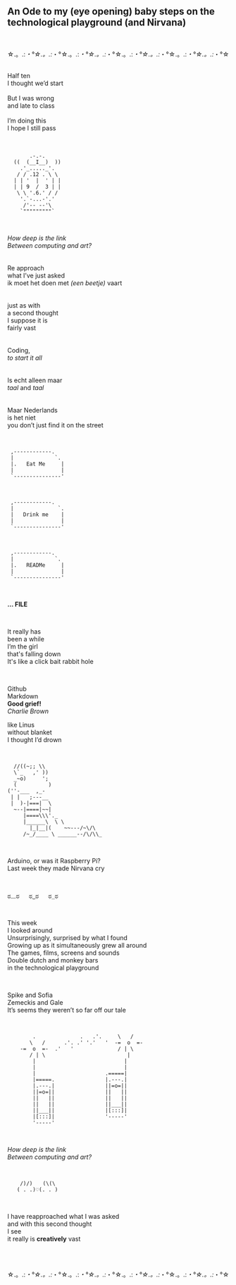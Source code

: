 ## An Ode to my (eye opening) baby steps on the technological playground (and Nirvana)

<br>
 
   ☆.。.:*・°☆.。.:*・°☆.。.:*・°☆.。.:*・°☆.。.:*・°☆.。.:*・°☆.。.:*・°☆.。.:*・°☆


<br>
Half ten <br>   
I thought we’d start  <br>

 <br>    
But I was wrong <br>  
and late to class  <br>
  
  <br>
I’m doing this   <br>
I hope I still pass 
<br>
<br>
 <br>
 
           .-.-.
      ((  (__I__)  ))
        .'_....._'.
       / / .12 . \ \
      | | '  |  ' | |
      | | 9  /  3 | |
       \ \ '.6.' / /
        '.`-...-'.'
         /'-- --'\
        `"""""""""`  
<br>

*How deep is the link*  <br>
*Between computing and art?*  <br>
<br>
<br>
Re approach   <br>
what I’ve just asked  <br>
ik moet het doen met *(een beetje)* vaart  <br>
<br>
<br>
just as with  <br> 
a second thought   <br>
I suppose it is <br>
fairly vast  <br>
<br>
<br>
Coding,  <br>
*to start it all*  <br>
<br>
<br>
Is echt alleen maar  <br>
*taal* and *taal*  <br>
<br>
<br>
Maar Nederlands <br>
is het niet  <br>
you don’t just find it on the street  <br>

 <br>

     ,------------.                
     |             `.           
     |.   Eat Me     |     
     |               |   
     `---------------'
     
<br>     

     ,------------.                
     |              `.           
     |   Drink me    |     
     |               |   
     `---------------'

<br>

     ,------------.                
     |             `.           
     |.   READMe     |     
     |               |   
     `---------------'

<br>

**... FILE**  

 <br>

It really has <br>
been a while  <br>
I’m the girl <br>
that's falling down  <br>
It's like a click bait rabbit hole  

 <br>

Github   
Markdown   
**Good grief!**  
*Charlie Brown*  


like Linus   
without blanket  
I thought I’d drown  

 <br>

      //((~;; \\
      \`_   ,' ))  
      _~o)     ';
      (          )  
    (''-___  ,_- 
     | |   ;---__
     |  )-|===|  \
      ~--|====|~~| 
         |====\\\'._
         |______\  \ \
           |_|__|(    ~~---/~\/\ 
         /~_/____ \ ______--/\/\\_  
         

<br>

Arduino, or was it Raspberry Pi?  
Last week they made Nirvana cry  

<br>

    ಥ﹏ಥ   ಥ‿ಥ   ಥ_ಥ
 
<br>

This week   
I looked around   
Unsurprisingly, surprised by what I found  
Growing up as it simultaneously grew all around  
The games, films, screens and sounds    
Double dutch and monkey bars  
in the technological playground  

<br>

Spike and Sofia   
Zemeckis and Gale  
It’s seems they weren’t so far off our tale  


<br>


            .              .   .'.     \   /
           \   /      .'. .' '.'   '  -=  o  =-
        -=  o  =-  .'   '              / | \
           / | \                          |
            |                            |
            |                            |
            |                      .=====|
            |=====.                |.---.|
            |.---.|                ||=o=||
            ||=o=||                ||   ||
            ||   ||                ||   ||
            ||   ||                ||___||
            ||___||                |[:::]|
            |[:::]|                '-----'
            '-----'


     
      
<br> 

*How deep is the link*   
*Between computing and art?*  

 <br>


        /)/) ⠀ (\(\
       ( . .)♡(. . )
      
     
 <br>
     
I have reapproached what I was asked  <br>
and with this second thought <br>
I see   <br>
it really is **creatively** vast <br>

  <br>
  <br>
  
  ☆.。.:*・°☆.。.:*・°☆.。.:*・°☆.。.:*・°☆.。.:*・°☆.。.:*・°☆.。.:*・°☆.。.:*・°☆

           
